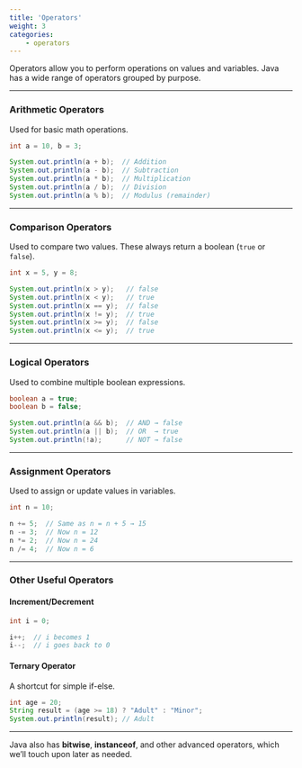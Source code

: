 ```yaml
---
title: 'Operators'
weight: 3
categories:
    - operators
---
```


Operators allow you to perform operations on values and variables. Java has a wide range of operators grouped by purpose.

---

### Arithmetic Operators

Used for basic math operations.

```java
int a = 10, b = 3;

System.out.println(a + b);  // Addition 
System.out.println(a - b);  // Subtraction 
System.out.println(a * b);  // Multiplication 
System.out.println(a / b);  // Division 
System.out.println(a % b);  // Modulus (remainder) 
```

---

### Comparison Operators

Used to compare two values. These always return a boolean (`true` or `false`).

```java
int x = 5, y = 8;

System.out.println(x > y);   // false
System.out.println(x < y);   // true
System.out.println(x == y);  // false
System.out.println(x != y);  // true
System.out.println(x >= y);  // false
System.out.println(x <= y);  // true
```

---

### Logical Operators

Used to combine multiple boolean expressions.

```java
boolean a = true;
boolean b = false;

System.out.println(a && b);  // AND → false
System.out.println(a || b);  // OR  → true
System.out.println(!a);      // NOT → false
```

---

### Assignment Operators

Used to assign or update values in variables.

```java
int n = 10;

n += 5;  // Same as n = n + 5 → 15
n -= 3;  // Now n = 12
n *= 2;  // Now n = 24
n /= 4;  // Now n = 6
```

---

### Other Useful Operators

#### Increment/Decrement

```java
int i = 0;

i++;  // i becomes 1
i--;  // i goes back to 0
```

#### Ternary Operator

A shortcut for simple if-else.

```java
int age = 20;
String result = (age >= 18) ? "Adult" : "Minor";
System.out.println(result); // Adult
```

---

Java also has **bitwise**, **instanceof**, and other advanced operators, which we’ll touch upon later as needed.
